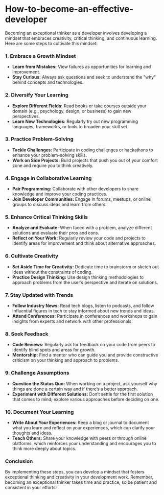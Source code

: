 # How-to-become-an-effective-developer


Becoming an exceptional thinker as a developer involves developing a mindset that embraces creativity, critical thinking, and continuous learning. Here are some steps to cultivate this mindset:

### 1. **Embrace a Growth Mindset**
   - **Learn from Mistakes:** View failures as opportunities for learning and improvement.
   - **Stay Curious:** Always ask questions and seek to understand the "why" behind concepts and technologies.

### 2. **Diversify Your Learning**
   - **Explore Different Fields:** Read books or take courses outside your domain (e.g., psychology, design, or business) to gain new perspectives.
   - **Learn New Technologies:** Regularly try out new programming languages, frameworks, or tools to broaden your skill set.

### 3. **Practice Problem-Solving**
   - **Tackle Challenges:** Participate in coding challenges or hackathons to enhance your problem-solving skills.
   - **Work on Side Projects:** Build projects that push you out of your comfort zone and require you to think creatively.

### 4. **Engage in Collaborative Learning**
   - **Pair Programming:** Collaborate with other developers to share knowledge and improve your coding practices.
   - **Join Developer Communities:** Engage in forums, meetups, or online groups to discuss ideas and learn from others.

### 5. **Enhance Critical Thinking Skills**
   - **Analyze and Evaluate:** When faced with a problem, analyze different solutions and evaluate their pros and cons.
   - **Reflect on Your Work:** Regularly review your code and projects to identify areas for improvement and think about alternative approaches.

### 6. **Cultivate Creativity**
   - **Set Aside Time for Creativity:** Dedicate time to brainstorm or sketch out ideas without the constraints of coding.
   - **Practice Design Thinking:** Use design thinking methodologies to approach problems from the user’s perspective and iterate on solutions.

### 7. **Stay Updated with Trends**
   - **Follow Industry News:** Read tech blogs, listen to podcasts, and follow influential figures in tech to stay informed about new trends and ideas.
   - **Attend Conferences:** Participate in conferences and workshops to gain insights from experts and network with other professionals.

### 8. **Seek Feedback**
   - **Code Reviews:** Regularly ask for feedback on your code from peers to identify blind spots and areas for growth.
   - **Mentorship:** Find a mentor who can guide you and provide constructive criticism on your thinking and approach to problems.

### 9. **Challenge Assumptions**
   - **Question the Status Quo:** When working on a project, ask yourself why things are done a certain way and if there’s a better approach.
   - **Experiment with Different Solutions:** Don’t settle for the first solution that comes to mind; explore various approaches before deciding on one.

### 10. **Document Your Learning**
   - **Write About Your Experiences:** Keep a blog or journal to document what you learn and reflect on your experiences, which can clarify your thoughts and ideas.
   - **Teach Others:** Share your knowledge with peers or through online platforms, which reinforces your understanding and encourages you to think more deeply about topics.

### Conclusion
By implementing these steps, you can develop a mindset that fosters exceptional thinking and creativity in your development work. Remember, becoming an exceptional thinker takes time and practice, so be patient and consistent in your efforts!
